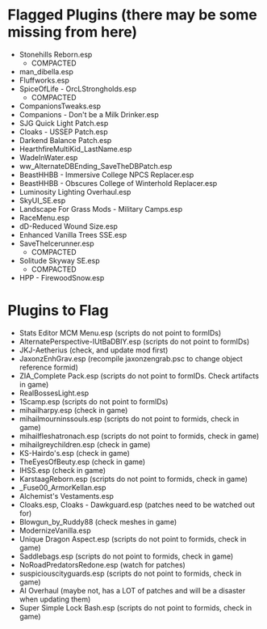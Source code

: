 # Flagged Plugins (there may be some missing from here) 

- Stonehills Reborn.esp
	- COMPACTED
- man_dibella.esp
- Fluffworks.esp 
- SpiceOfLife - OrcLStrongholds.esp
	- COMPACTED
- CompanionsTweaks.esp 
- Companions - Don't be a Milk Drinker.esp
- SJG Quick Light Patch.esp 
- Cloaks - USSEP Patch.esp 
- Darkend Balance Patch.esp 
- HearthfireMultiKid_LastName.esp
- WadeInWater.esp
- ww_AlternateDBEnding_SaveTheDBPatch.esp
- BeastHHBB - Immersive College NPCS Replacer.esp 
- BeastHHBB - Obscures College of Winterhold Replacer.esp 
- Luminosity Lighting Overhaul.esp  
- SkyUI_SE.esp
- Landscape For Grass Mods - Military Camps.esp 
- RaceMenu.esp
- dD-Reduced Wound Size.esp 
- Enhanced Vanilla Trees SSE.esp 
- SaveTheIcerunner.esp
	- COMPACTED
- Solitude Skyway SE.esp
	- COMPACTED
- HPP - FirewoodSnow.esp

# Plugins to Flag

- Stats Editor MCM Menu.esp (scripts do not point to formIDs)
- AlternatePerspective-IUtBaDBIY.esp (scripts do not point to formIDs)
- JKJ-Aetherius (check, and update mod first)
- JaxonzEnhGrav.esp (recompile jaxonzengrab.psc to change object reference formid)
- ZIA_Complete Pack.esp (scripts do not point to formIDs. Check artifacts in game)
- RealBossesLight.esp
- 1Scamp.esp (scripts do not point to formIDs)
- mihailharpy.esp (check in game)
- mihailmourninssouls.esp (scripts do not point to formids, check in game)
- mihailfleshatronach.esp (scripts do not point to formids, check in game)
- mihailgreychildren.esp (check in game)
- KS-Hairdo's.esp (check in game)
- TheEyesOfBeuty.esp (check in game)
- IHSS.esp (check in game)
- KarstaagReborn.esp (scripts do not point to formids, check in game)
- _Fuse00_ArmorKellan.esp
- Alchemist's Vestaments.esp
- Cloaks.esp, Cloaks - Dawkguard.esp (patches need to be watched out for)
- Blowgun_by_Ruddy88 (check meshes in game)
- ModernizeVanilla.esp
- Unique Dragon Aspect.esp (scripts do not point to formids, check in game)
- Saddlebags.esp (scripts do not point to formids, check in game)
- NoRoadPredatorsRedone.esp (watch for patches)
- suspiciouscityguards.esp (scripts do not point to formids, check in game)
- AI Overhaul (maybe not, has a LOT of patches and will be a disaster when updating them)
- Super Simple Lock Bash.esp (scripts do not point to formids, check in game)